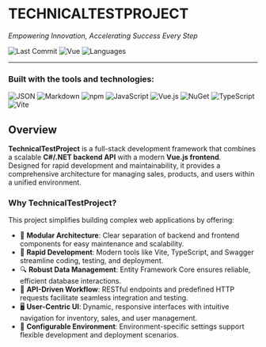 # TECHNICALTESTPROJECT

*Empowering Innovation, Accelerating Success Every Step*

![Last Commit](https://img.shields.io/badge/last%20commit-august-brightgreen)
![Vue](https://img.shields.io/badge/vue-48.8%25-41B883?logo=vue.js&logoColor=white)
![Languages](https://img.shields.io/badge/languages-6-blue)

---

### Built with the tools and technologies:

![JSON](https://img.shields.io/badge/JSON-000000?logo=json&logoColor=white)
![Markdown](https://img.shields.io/badge/Markdown-000000?logo=markdown&logoColor=white)
![npm](https://img.shields.io/badge/npm-CB3837?logo=npm&logoColor=white)
![JavaScript](https://img.shields.io/badge/JavaScript-F7DF1E?logo=javascript&logoColor=black)
![Vue.js](https://img.shields.io/badge/Vue.js-41B883?logo=vue.js&logoColor=white)
![NuGet](https://img.shields.io/badge/NuGet-004880?logo=nuget&logoColor=white)
![TypeScript](https://img.shields.io/badge/TypeScript-3178C6?logo=typescript&logoColor=white)
![Vite](https://img.shields.io/badge/Vite-646CFF?logo=vite&logoColor=white)

## Overview

**TechnicalTestProject** is a full-stack development framework that combines a scalable **C#/.NET backend API** with a modern **Vue.js frontend**.  
Designed for rapid development and maintainability, it provides a comprehensive architecture for managing sales, products, and users within a unified environment.

### Why TechnicalTestProject?

This project simplifies building complex web applications by offering:

- 🧩 **Modular Architecture**: Clear separation of backend and frontend components for easy maintenance and scalability.  
- 🚀 **Rapid Development**: Modern tools like Vite, TypeScript, and Swagger streamline coding, testing, and deployment.  
- 🔍 **Robust Data Management**: Entity Framework Core ensures reliable, efficient database interactions.  
- 🎯 **API-Driven Workflow**: RESTful endpoints and predefined HTTP requests facilitate seamless integration and testing.  
- 🖥️ **User-Centric UI**: Dynamic, responsive interfaces with intuitive navigation for inventory, sales, and user management.  
- 🔧 **Configurable Environment**: Environment-specific settings support flexible development and deployment scenarios.  
